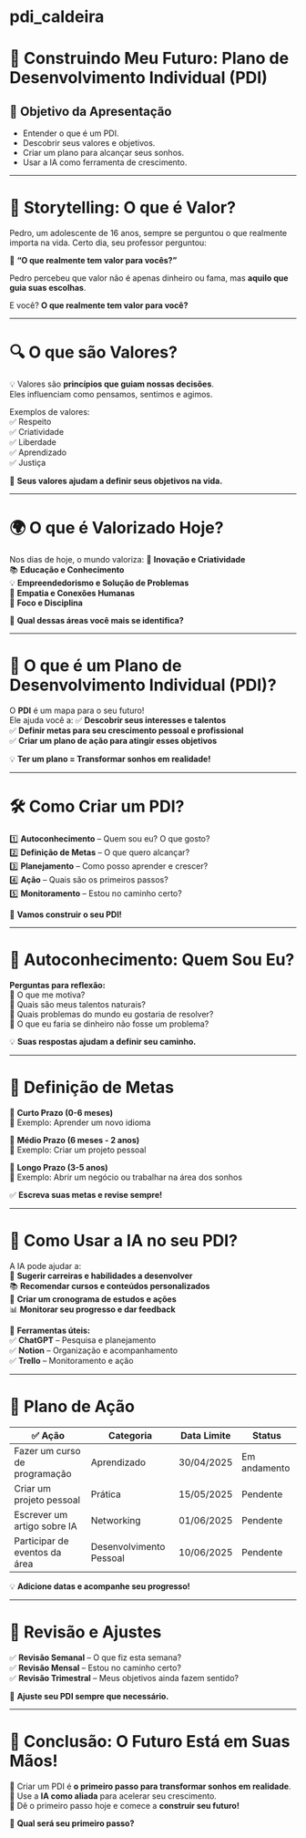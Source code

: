 # pdi_caldeira
# 🧭 Construindo Meu Futuro: Plano de Desenvolvimento Individual (PDI)

## 🎯 Objetivo da Apresentação
- Entender o que é um PDI.
- Descobrir seus valores e objetivos.
- Criar um plano para alcançar seus sonhos.
- Usar a IA como ferramenta de crescimento.

---

# 📖 Storytelling: O que é Valor?

Pedro, um adolescente de 16 anos, sempre se perguntou o que realmente importa na vida. 
Certo dia, seu professor perguntou:

🔹 **“O que realmente tem valor para vocês?”**  

Pedro percebeu que valor não é apenas dinheiro ou fama, mas **aquilo que guia suas escolhas**.  

E você? **O que realmente tem valor para você?**

---

# 🔍 O que são Valores?

💡 Valores são **princípios que guiam nossas decisões**.  
Eles influenciam como pensamos, sentimos e agimos.  

Exemplos de valores:  
✅ Respeito  
✅ Criatividade  
✅ Liberdade  
✅ Aprendizado  
✅ Justiça  

🎯 **Seus valores ajudam a definir seus objetivos na vida.**

---

# 🌍 O que é Valorizado Hoje?

Nos dias de hoje, o mundo valoriza:
🚀 **Inovação e Criatividade**  
📚 **Educação e Conhecimento**  
💡 **Empreendedorismo e Solução de Problemas**  
🤝 **Empatia e Conexões Humanas**  
🎯 **Foco e Disciplina**  

🔹 **Qual dessas áreas você mais se identifica?**

---

# 📌 O que é um Plano de Desenvolvimento Individual (PDI)?

O **PDI** é um mapa para o seu futuro!  
Ele ajuda você a:
✅ **Descobrir seus interesses e talentos**  
✅ **Definir metas para seu crescimento pessoal e profissional**  
✅ **Criar um plano de ação para atingir esses objetivos**  

💡 **Ter um plano = Transformar sonhos em realidade!**  

---

# 🛠 Como Criar um PDI?

1️⃣ **Autoconhecimento** – Quem sou eu? O que gosto?  
2️⃣ **Definição de Metas** – O que quero alcançar?  
3️⃣ **Planejamento** – Como posso aprender e crescer?  
4️⃣ **Ação** – Quais são os primeiros passos?  
5️⃣ **Monitoramento** – Estou no caminho certo?  

🚀 **Vamos construir o seu PDI!**  

---

# 📝 Autoconhecimento: Quem Sou Eu?

**Perguntas para reflexão:**  
🔹 O que me motiva?  
🔹 Quais são meus talentos naturais?  
🔹 Quais problemas do mundo eu gostaria de resolver?  
🔹 O que eu faria se dinheiro não fosse um problema?  

💡 **Suas respostas ajudam a definir seu caminho.**  

---

# 🎯 Definição de Metas  

🎯 **Curto Prazo (0-6 meses)**  
📍 Exemplo: Aprender um novo idioma  

🎯 **Médio Prazo (6 meses - 2 anos)**  
📍 Exemplo: Criar um projeto pessoal  

🎯 **Longo Prazo (3-5 anos)**  
📍 Exemplo: Abrir um negócio ou trabalhar na área dos sonhos  

✅ **Escreva suas metas e revise sempre!**  

---

# 🚀 Como Usar a IA no seu PDI?

A IA pode ajudar a:  
🤖 **Sugerir carreiras e habilidades a desenvolver**  
📚 **Recomendar cursos e conteúdos personalizados**  
📅 **Criar um cronograma de estudos e ações**  
📊 **Monitorar seu progresso e dar feedback**  

🔹 **Ferramentas úteis:**  
✅ **ChatGPT** – Pesquisa e planejamento  
✅ **Notion** – Organização e acompanhamento  
✅ **Trello** – Monitoramento e ação  

---

# 📅 Plano de Ação  

| ✅ Ação                       | Categoria              | Data Limite | Status      |
|-------------------------------|-------------------------|------------|--------------|
| Fazer um curso de programação | Aprendizado             | 30/04/2025 | Em andamento |
| Criar um projeto pessoal      | Prática                 | 15/05/2025 | Pendente     |
| Escrever um artigo sobre IA   | Networking              | 01/06/2025 | Pendente     |
| Participar de eventos da área | Desenvolvimento Pessoal | 10/06/2025 | Pendente     |

💡 **Adicione datas e acompanhe seu progresso!**  

---

# 🔄 Revisão e Ajustes  

✅ **Revisão Semanal** – O que fiz esta semana?  
✅ **Revisão Mensal** – Estou no caminho certo?  
✅ **Revisão Trimestral** – Meus objetivos ainda fazem sentido?  

🔹 **Ajuste seu PDI sempre que necessário.**  

---

# 🚀 Conclusão: O Futuro Está em Suas Mãos!  

🎯 Criar um PDI é **o primeiro passo para transformar sonhos em realidade**.  
🤖 Use a **IA como aliada** para acelerar seu crescimento.  
📍 Dê o primeiro passo hoje e comece a **construir seu futuro!**  

🔹 **Qual será seu primeiro passo?**  

